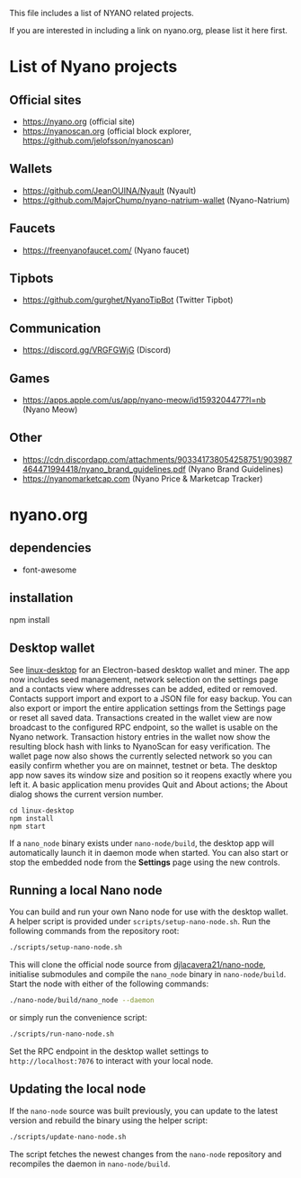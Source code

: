 This file includes a list of NYANO related projects.

If you are interested in including a link on nyano.org, please list it here first.

# List of Nyano projects
## Official sites
* https://nyano.org (official site)
* https://nyanoscan.org (official block explorer, https://github.com/jelofsson/nyanoscan)

## Wallets
* https://github.com/JeanOUINA/Nyault (Nyault)
* https://github.com/MajorChump/nyano-natrium-wallet (Nyano-Natrium)

## Faucets
* https://freenyanofaucet.com/ (Nyano faucet)

## Tipbots
* https://github.com/gurghet/NyanoTipBot (Twitter Tipbot)

## Communication
* https://discord.gg/VRGFGWjG (Discord)

## Games
* https://apps.apple.com/us/app/nyano-meow/id1593204477?l=nb (Nyano Meow)

## Other
* https://cdn.discordapp.com/attachments/903341738054258751/903987464471994418/nyano_brand_guidelines.pdf (Nyano Brand Guidelines)
* https://nyanomarketcap.com (Nyano Price & Marketcap Tracker)

# nyano.org
## dependencies
* font-awesome

## installation
npm install
## Desktop wallet
See [linux-desktop](linux-desktop/) for an Electron-based desktop wallet and miner.
The app now includes seed management, network selection on the settings page and a contacts view
where addresses can be added, edited or removed. Contacts support import and export
to a JSON file for easy backup.
You can also export or import the entire application settings from the Settings
page or reset all saved data. Transactions created in the wallet view are now
broadcast to the configured RPC endpoint, so the wallet is usable on the Nyano
network.
Transaction history entries in the wallet now show the resulting block hash with
links to NyanoScan for easy verification.
The wallet page now also shows the currently selected network so you can easily
confirm whether you are on mainnet, testnet or beta.
The desktop app now saves its window size and position so it reopens exactly
where you left it. A basic application menu provides Quit and About actions; the
About dialog shows the current version number.

```
cd linux-desktop
npm install
npm start
```

If a `nano_node` binary exists under `nano-node/build`, the desktop app
will automatically launch it in daemon mode when started. You can also
start or stop the embedded node from the **Settings** page using the new
controls.

## Running a local Nano node
You can build and run your own Nano node for use with the desktop wallet.
A helper script is provided under `scripts/setup-nano-node.sh`.
Run the following commands from the repository root:

```bash
./scripts/setup-nano-node.sh
```

This will clone the official node source from [djlacavera21/nano-node](https://github.com/djlacavera21/nano-node.git),
initialise submodules and compile the `nano_node` binary in `nano-node/build`.
Start the node with either of the following commands:

```bash
./nano-node/build/nano_node --daemon
```

or simply run the convenience script:

```bash
./scripts/run-nano-node.sh
```

Set the RPC endpoint in the desktop wallet settings to `http://localhost:7076` to
interact with your local node.

## Updating the local node
If the `nano-node` source was built previously, you can update to the latest
version and rebuild the binary using the helper script:

```bash
./scripts/update-nano-node.sh
```

The script fetches the newest changes from the `nano-node` repository and
recompiles the daemon in `nano-node/build`.
